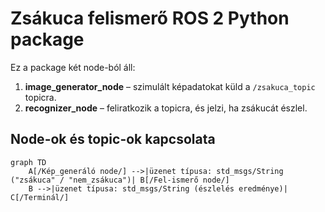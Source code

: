 # Zsákuca felismerő ROS 2 Python package

Ez a package két node-ból áll:

1. **image_generator_node** – szimulált képadatokat küld a `/zsakuca_topic` topicra.
2. **recognizer_node** – feliratkozik a topicra, és jelzi, ha zsákucát észlel.

## Node-ok és topic-ok kapcsolata

```mermaid
graph TD
    A[/Kép_generáló node/] -->|üzenet típusa: std_msgs/String ("zsákuca" / "nem_zsákuca")| B[/Fel-ismerő node/]
    B -->|üzenet típusa: std_msgs/String (észlelés eredménye)| C[/Terminál/]

